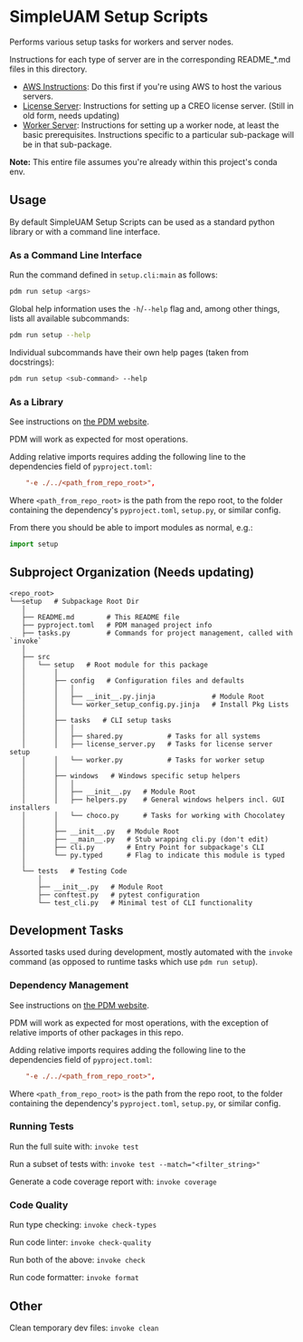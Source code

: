 # SimpleUAM Setup Scripts

Performs various setup tasks for workers and server nodes.

Instructions for each type of server are in the corresponding README_*.md files
in this directory.

  - [AWS Instructions](README_AWS.md): Do this first if you're using AWS to
    host the various servers.
  - [License Server](README_LICENSE.md): Instructions for setting up a CREO
    license server. (Still in old form, needs updating)
  - [Worker Server](README_WORKER.md): Instructions for setting up a worker
    node, at least the basic prerequisites.
    Instructions specific to a particular sub-package will be in that
    sub-package.

**Note:** This entire file assumes you're already within this project's conda env.

## Usage

By default SimpleUAM Setup Scripts can be used as a standard python library or
with a command line interface.

### As a Command Line Interface

Run the command defined in `setup.cli:main` as follows:

```bash
pdm run setup <args>
```

Global help information uses the `-h`/`--help` flag and, among other things, lists
all available subcommands:

```bash
pdm run setup --help
```

Individual subcommands have their own help pages (taken from docstrings):

```bash
pdm run setup <sub-command> --help
```

### As a Library

See instructions on [the PDM website](https://pdm.fming.dev/usage/dependency/).

PDM will work as expected for most operations.

Adding relative imports requires adding the following line
to the dependencies field of `pyproject.toml`:

```toml
    "-e ./../<path_from_repo_root>",
```

Where `<path_from_repo_root>` is the path from the repo root, to the folder
containing the dependency's `pyproject.toml`, `setup.py`, or similar config.

From there you should be able to import modules as normal, e.g.:

```python
import setup
```

## Subproject Organization (Needs updating)

```
<repo_root>
└──setup   # Subpackage Root Dir
   │
   ├── README.md        # This README file
   ├── pyproject.toml   # PDM managed project info
   ├── tasks.py         # Commands for project management, called with `invoke`
   │
   ├── src
   │   └── setup   # Root module for this package
   │       │
   │       ├── config   # Configuration files and defaults
   │       │   │
   │       │   ├── __init__.py.jinja              # Module Root
   │       │   └── worker_setup_config.py.jinja   # Install Pkg Lists
   │       │
   │       ├── tasks   # CLI setup tasks
   │       │   │
   │       │   ├── shared.py           # Tasks for all systems
   │       │   ├── license_server.py   # Tasks for license server setup
   │       │   └── worker.py           # Tasks for worker setup
   │       │
   │       ├── windows   # Windows specific setup helpers
   │       │   │
   │       │   ├── __init__.py   # Module Root
   │       │   ├── helpers.py    # General windows helpers incl. GUI installers
   │       │   └── choco.py      # Tasks for working with Chocolatey
   │       │
   │       ├── __init__.py   # Module Root
   │       ├── __main__.py   # Stub wrapping cli.py (don't edit)
   │       ├── cli.py        # Entry Point for subpackage's CLI
   │       └── py.typed      # Flag to indicate this module is typed
   │
   └── tests   # Testing Code
       │
       ├── __init__.py   # Module Root
       ├── conftest.py   # pytest configuration
       └── test_cli.py   # Minimal test of CLI functionality
```

## Development Tasks

Assorted tasks used during development, mostly automated with the `invoke` command
(as opposed to runtime tasks which use `pdm run setup`).

### Dependency Management

See instructions on [the PDM website](https://pdm.fming.dev/usage/dependency/).

PDM will work as expected for most operations, with the exception of relative
imports of other packages in this repo.

Adding relative imports requires adding the following line
to the dependencies field of `pyproject.toml`:

```toml
    "-e ./../<path_from_repo_root>",
```

Where `<path_from_repo_root>` is the path from the repo root, to the folder
containing the dependency's `pyproject.toml`, `setup.py`, or similar config.

### Running Tests

Run the full suite with: `invoke test`

Run a subset of tests with: `invoke test --match="<filter_string>"`

Generate a code coverage report with: `invoke coverage`

### Code Quality

Run type checking: `invoke check-types`

Run code linter: `invoke check-quality`

Run both of the above: `invoke check`

Run code formatter: `invoke format`

## Other

Clean temporary dev files: `invoke clean`
